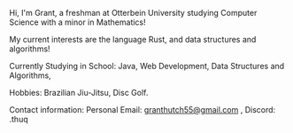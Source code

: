 Hi, I'm Grant, a freshman at Otterbein University studying Computer Science with a minor in Mathematics!

My current interests are the language Rust, and data structures and algorithms!

Currently Studying in School:
	Java,
	Web Development,
	Data Structures and Algorithms,

Hobbies:
	Brazilian Jiu-Jitsu,
	Disc Golf.

Contact information:
	Personal Email: granthutch55@gmail.com ,
	Discord: .thuq 
